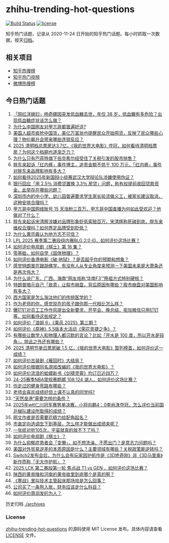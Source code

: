# zhihu-trending-hot-questions

[![Build Status](https://github.com/justjavac/zhihu-trending-hot-questions/workflows/ci/badge.svg?branch=master)](https://github.com/justjavac/zhihu-trending-hot-questions/actions)
[![license](https://img.shields.io/github/license/justjavac/zhihu-trending-hot-questions)](https://github.com/justjavac/zhihu-trending-hot-questions/blob/master/LICENSE)

知乎热门话题，记录从 2020-11-24
日开始的知乎热门话题。每小时抓取一次数据，按天[归档](./archives)。

## 相关项目

- [知乎热搜榜](https://github.com/justjavac/zhihu-trending-top-search)
- [知乎热门视频](https://github.com/justjavac/zhihu-trending-hot-video)
- [微博热搜榜](https://github.com/justjavac/weibo-trending-hot-search)

## 今日热门话题

<!-- BEGIN -->
<!-- 最后更新时间 Mon Apr 07 2025 07:13:04 GMT+0800 (China Standard Time) -->

1. [「网红洋媳妇」杨奇娜因突发低血糖去世，年仅 38 岁，低血糖有多危险？出现低血糖症状该怎么做？](https://www.zhihu.com/question/1892242143323580000)
1. [为什么中国网友对甲亢哥都普遍好评?](https://www.zhihu.com/question/1890376615990649900)
1. [美国人超市疯抢中国货，美亿万富翁也提醒民众开始囤货，反映了民众哪些心理？物价飙升会带来哪些连锁反应？](https://www.zhihu.com/question/1892119678157027000)
1. [2025 清明档总票房达3.7亿，《我的世界大电影》夺冠，如何看待清明档票房？为何这个档期也逐渐乏力？](https://www.zhihu.com/question/1892325097001435600)
1. [为什么只有巴菲特旗下伯克希尔经受住了关税引发的股市抛售？](https://www.zhihu.com/question/1891564503428207000)
1. [胖东来起诉「红内裤」事件博主，追责金额不低于 100 万元，「红内裤」事件对胖东来品牌影响有多大？](https://www.zhihu.com/question/1892126012273324500)
1. [如何看待2025年新国辩小组赛武汉大学辩论队涉嫌使用伪证？](https://www.zhihu.com/question/1891539270549882000)
1. [银行回应「用 2.5％ 消费贷置换 3.3％ 房贷」问题，称有权提前收回贷款资金，此举存在哪些问题？](https://www.zhihu.com/question/1891877110408245800)
1. [深圳市内的中小学、幼儿园普遍要求学生家长轮流做义工，被家长建议取消，这种安排合理吗？](https://www.zhihu.com/question/1891250230470600700)
1. [甲亢哥中国网络账号 15 天涨粉三百万，甲亢哥中国直播为何如此受欢迎？他做对了什么？](https://www.zhihu.com/question/1891898840245822500)
1. [胖东来起诉宋清辉涉嫌对品牌形象贬低索赔百万，宋清辉称死磕到底，胖东来维权合理吗？如何界定品牌受到贬低？](https://www.zhihu.com/question/1892207960802961400)
1. [为什么黄宗羲认为地方志不可信？](https://www.zhihu.com/question/597654282)
1. [LPL 2025 赛季第二赛段组内赛BLG 2:0 iG，如何评价这场比赛？](https://www.zhihu.com/question/1892315053086188800)
1. [如何评价电视剧《棋士》第 16 集？](https://www.zhihu.com/question/1892299085857396500)
1. [零基础，如何自学《固体物理》？](https://www.zhihu.com/question/66486997)
1. [如何评价香港电影《破·地狱》？是否超乎你的预期和想象？](https://www.zhihu.com/question/6508671945)
1. [感觉特朗普在跟胡佛学，有没有人从专业角度来预测一下美国未来是大萧条还是再次伟大？](https://www.zhihu.com/question/14285637716)
1. [为什么说广东、广西、海南“网友戏称‘华南F3’”祭祖方式特别硬核？](https://www.zhihu.com/question/1890520374652957700)
1. [特朗普暗示自己「故意」让股市崩盘，背后原因有哪些？股市崩盘对美国影响有多大？](https://www.zhihu.com/question/1892280580231620400)
1. [西方国家是怎么淘汰他们的传统医学的？](https://www.zhihu.com/question/1891978038729757400)
1. [作为老师的你，感觉现在的孩子跟你那一代相比怎么样？](https://www.zhihu.com/question/5683392770)
1. [曝钉钉对员工工作作风提出全新要求，开早会、晚总结，拒加微信只用钉钉等，如何看待这些规定？](https://www.zhihu.com/question/1891187407463874800)
1. [如何评价「浪姐 6」《乘风 2025》第三期？](https://www.zhihu.com/question/1891345248233448400)
1. [如何评价《原神》5.5版本大活动《荣花竞捷之争》？](https://www.zhihu.com/question/1890316312032551200)
1. [有哪些让数学人和物理人都沉默的言论？比如「开水是 100 度，所以开水是钝角」，除此之外还有哪些？](https://www.zhihu.com/question/1891571268450497800)
1. [2025 清明节单日票房破 1.5 亿，《我的世界大电影》暂列榜首，如何评价这一成绩？](https://www.zhihu.com/question/1891470994843092000)
1. [如何评价古装剧《雁回时》大结局？](https://www.zhihu.com/question/1890444747027477800)
1. [如何评价根据同名游戏改编的《我的世界大电影》？](https://www.zhihu.com/question/1890456140925621800)
1. [如何评价流浪的蛤蟆新书《剑啸灵霄》均订已近四万？](https://www.zhihu.com/question/1890889630188032500)
1. [24-25赛季NBA常规赛鹈鹕 108:124 湖人，如何评价这场比赛？](https://www.zhihu.com/question/1891803673446823700)
1. [你走过的健身弯路有哪些？](https://www.zhihu.com/question/336776202)
1. [老师会喜欢成绩好但上课不认真的同学吗?](https://www.zhihu.com/question/14402364631)
1. [“天然良港”需要怎样的条件？](https://www.zhihu.com/question/31365407)
1. [2025年wtt仁川冠军赛男单决赛，小将向鹏4：0李尚洙夺冠，怎么评价当前国乒梯队建设所取得的成绩？](https://www.zhihu.com/question/1892304650226603500)
1. [网文作者是否需要花精力给配角起名？](https://www.zhihu.com/question/1890776563101964300)
1. [市直定向选调生下到基层，怎么样才能做出成绩来呢？](https://www.zhihu.com/question/652141131)
1. [一张纸对折105次，宇宙就真的放不下了吗？](https://www.zhihu.com/question/428831824)
1. [如何评价电视剧《棋士》？](https://www.zhihu.com/question/1888505705922794000)
1. [为什么抑郁症患者会「变懒」，如不想洗澡、不愿出门？是意志力问题吗？](https://www.zhihu.com/question/1890035484564112400)
1. [美国对外贸易逆差的本质原因是什么？主要领域有哪些？关税政策能逆转吗？](https://www.zhihu.com/question/1891797921718038800)
1. [Switch2发布会后，为什么会有玩家因护航作是《3D咚奇刚》非《3D马里奥》新作而称「无大作护航」？](https://www.zhihu.com/question/1890988232960869000)
1. [2025 LCK 第二赛段第一轮 焦点战 T1 vs GEN ，如何评价这场比赛？](https://www.zhihu.com/question/1892263830664488700)
1. [陕西的黄帝陵和河南的黄帝故里到底哪个是真的啊？](https://www.zhihu.com/question/634109573)
1. [《寒战》里叫技术主管起床那场戏是怎么回事？](https://www.zhihu.com/question/20633273)
1. [公司买了一条狗入账，财务应该走什么科目？](https://www.zhihu.com/question/1889445687529304800)
1. [如何评价周润发的为人？](https://www.zhihu.com/question/298560630)

<!-- END -->

历史归档 [./archives](./archives)

### License

[zhihu-trending-hot-questions](https://github.com/justjavac/zhihu-trending-hot-questions)
的源码使用 MIT License 发布。具体内容请查看 [LICENSE](./LICENSE) 文件。
